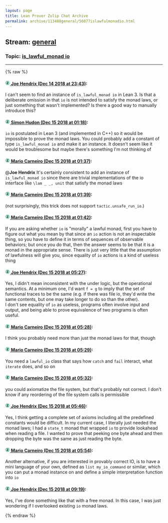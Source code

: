 ```yaml
---
layout: page
title: Lean Prover Zulip Chat Archive 
permalink: archive/113488general/56077islawfulmonadio.html
---
```


## Stream: [general](index.html)
### Topic: [is_lawful_monad io](56077islawfulmonadio.html)

---


{% raw %}
#### [![Click to go to Zulip](../../assets/img/zulip2.png) Joe Hendrix (Dec 14 2018 at 23:43)](https://leanprover.zulipchat.com/#narrow/stream/113488-general/topic/is_lawful_monad%20io/near/151810212):
I can't seem to find an instance of `is_lawful_monad io` in Lean 3.  Is that a deliberate omission in that `io` is not intended to satisfy the monad laws, or just something that wasn't implemented?  Is there a good way to manually introduce this?

#### [![Click to go to Zulip](../../assets/img/zulip2.png) Simon Hudon (Dec 15 2018 at 01:18)](https://leanprover.zulipchat.com/#narrow/stream/113488-general/topic/is_lawful_monad%20io/near/151814377):
`io` is postulated in Lean 3 (and implemented in C++) so it would be impossible to prove the monad laws. You could probably add a constant of type `is_lawful_monad io` and make it an instance. It doesn't seem like it would be troublesome but maybe there's something I'm not thinking of

#### [![Click to go to Zulip](../../assets/img/zulip2.png) Mario Carneiro (Dec 15 2018 at 01:37)](https://leanprover.zulipchat.com/#narrow/stream/113488-general/topic/is_lawful_monad%20io/near/151815085):
@**Joe Hendrix** It's certainly consistent to add an instance of `is_lawful_monad io` since there are trivial implementations of the io interface like `\lam _ _, unit` that satisfy the monad laws

#### [![Click to go to Zulip](../../assets/img/zulip2.png) Mario Carneiro (Dec 15 2018 at 01:39)](https://leanprover.zulipchat.com/#narrow/stream/113488-general/topic/is_lawful_monad%20io/near/151815143):
(not surprisingly, this trick does not support `tactic.unsafe_run_io`.)

#### [![Click to go to Zulip](../../assets/img/zulip2.png) Mario Carneiro (Dec 15 2018 at 01:42)](https://leanprover.zulipchat.com/#narrow/stream/113488-general/topic/is_lawful_monad%20io/near/151815238):
If you are asking whether `io` is "morally" a lawful monad, first you have to figure out what you mean by that since an `io` action is not an inspectable thing, so you have to define it in terms of sequences of observable behaviors; but once you do that, then the answer seems to be that it is a monad in the appropriate sense. There is just very little that the assumption of lawfulness will give you, since equality of `io` actions is a kind of useless thing

#### [![Click to go to Zulip](../../assets/img/zulip2.png) Joe Hendrix (Dec 15 2018 at 05:27)](https://leanprover.zulipchat.com/#narrow/stream/113488-general/topic/is_lawful_monad%20io/near/151822149):
Yes, I didn't mean inconsistent with the under logic, but the operational semantics.  At a minimum one, I'd want `f = g` to imply that the set of functional traces to be the same (e.g. if there was file io, they'd write the same contents, but one may take longer to do so than the other).  
I don't see equality of `io` as useless, programs often involve input and output, and being able to prove equivalence of two programs is often useful.

#### [![Click to go to Zulip](../../assets/img/zulip2.png) Mario Carneiro (Dec 15 2018 at 05:28)](https://leanprover.zulipchat.com/#narrow/stream/113488-general/topic/is_lawful_monad%20io/near/151822196):
I think you probably need more than just the monad laws for that, though

#### [![Click to go to Zulip](../../assets/img/zulip2.png) Mario Carneiro (Dec 15 2018 at 05:29)](https://leanprover.zulipchat.com/#narrow/stream/113488-general/topic/is_lawful_monad%20io/near/151822201):
You need a `lawful_io` class that says how `catch` and `fail` interact, what `iterate` does, and so on

#### [![Click to go to Zulip](../../assets/img/zulip2.png) Mario Carneiro (Dec 15 2018 at 05:32)](https://leanprover.zulipchat.com/#narrow/stream/113488-general/topic/is_lawful_monad%20io/near/151822302):
you could axiomatize the file system, but that's probably not correct. I don't know if any reordering of the file system calls is permissible

#### [![Click to go to Zulip](../../assets/img/zulip2.png) Joe Hendrix (Dec 15 2018 at 05:46)](https://leanprover.zulipchat.com/#narrow/stream/113488-general/topic/is_lawful_monad%20io/near/151822689):
Yes, I think getting a complete set of axioms including all the predefined constants would be difficult.  In my current case, I literally just needed the monad laws; I had a `state_t` monad that wrapped `io` to provide lookahead when reading a file.  I wanted to prove that peeking one byte ahead and then dropping the byte was the same as just reading the byte.

#### [![Click to go to Zulip](../../assets/img/zulip2.png) Mario Carneiro (Dec 15 2018 at 05:54)](https://leanprover.zulipchat.com/#narrow/stream/113488-general/topic/is_lawful_monad%20io/near/151822910):
Another alternative, if you are interested in provably correct IO, is to have a mini language of your own, defined as `list my_io_command` or similar, which you can put a monad instance on and define a simple interpretation function into `io`

#### [![Click to go to Zulip](../../assets/img/zulip2.png) Joe Hendrix (Dec 15 2018 at 09:19)](https://leanprover.zulipchat.com/#narrow/stream/113488-general/topic/is_lawful_monad%20io/near/151828407):
Yes, I've done something like that with a free monad.  In this case, I was just wondering if I overlooked existing `io` monad laws.


{% endraw %}
